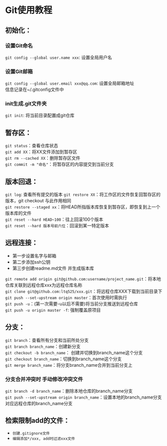 # Git使用教程

## 初始化：

### 设置Git命名  
`git config --global user.name xxx`:  设置全局用户名

### 设置Git邮箱 
`git config --global user.email xxx@qq.com`: 设置全局邮箱地址  
信息记录在~/.gitconfig文件中  

### init生成.git文件夹  
`git init`: 将当前目录配置成git仓库

## 暂存区：  
`git status`：查看仓库状态  
`git add XX`：将XX文件添加到暂存区  
`git rm --cached XX`：删除暂存区文件  
`git commit -m "命名"`：将暂存区的内容提交到当前分支  

## 版本回退：
`git log`: 查看所有提交的版本
`git restore XX`：将工作区的文件恢复回暂存区的版本，git checkout 与此作用相同  
`git restore --staged xx`：将HEAD所指版本库恢复到暂存区，即恢复到上一个版本库的文件  
`git reset --hard HEAD~100`：往上回滚100个版本  
`git reset --hard 版本号前六位`：回滚到某一特定版本  


## 远程连接：  
* 第一步设置名字与邮箱
* 第二步添加ssh公钥
* 第三步创建readme.md文件 并生成版本库

`git remote add origin git@github.com:username/project_name.git`：将本地仓库关联到远程仓库xxx为远程仓库名称  
`git clone git@github.com:ltq525/xxx.git`：将远程仓库XXX下载到当前目录下  
`git push --set-upstream origin master`：首次使用时需执行  
`git push -u`：(第一次需要-u以后不需要)将当前分支推送到远程仓库  
`git push -u origin master -f`: 强制覆盖原项目

## 分支：
`git branch`：查看所有分支和当前所处分支  
`git branch branch_name`：创建新分支  
`git checkout -b branch_name`： 创建并切换到branch_name这个分支  
`git checkout branch_name`：切换到branch_name这个分支  
`git merge branch_name`：将分支branch_name合并到当前分支上  
### 分支合并冲突时 手动修改冲突文件
`git branch -d branch_name`：删除本地仓库的branch_name分支  
`git push --set-upstream origin branch_name`：设置本地的branch_name分支对应远程仓库的branch_name分支  

## 检索限制add的文件：
* `创建.gitignore文件` 
* `编辑添加*/xxx, add时过滤xxx文件`





